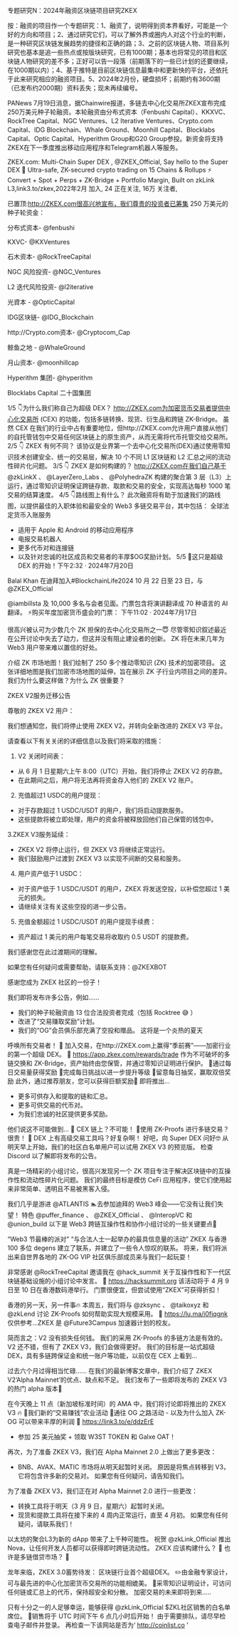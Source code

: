 专题研究N：2024年融资区块链项目研究ZKEX

按：融资的项目作一个专题研究：1、融资了，说明得到资本界看好，可能是一个好的方向和项目；2、通过研究它们，可以了解外界或圈内人对这个行业的判断，是一种研究区块链发展趋势的捷径和正确的路；3、之前的区块链人物、项目系列研究也基本是追一些热点或按版块研究，已有1000期；基本也将常见的项目和区块链人物研究的差不多；正好可以告一段落（前期落下的一些已计划的还要继续，在1000期以内）；4、基于推特是目前区块链信息最集中和更新快的平台，还依托于此来研究相应的融资项目。5、2024年2月份，硬盘损坏；前期约有3600期（已发布约2000期）资料丢失；现未再续编号。


PANews 7月19日消息，据Chainwire报道，多链去中心化交易所ZKEX宣布完成250万美元种子轮融资。本轮融资由分布式资本（Fenbushi Capital）、KKXVC、RockTree Capital、NGC Ventures、L2 Iterative Ventures、Crypto.com Capital、IDG Blockchain、Whale Ground、Moonhill Capital、Blocklabs Capital、Optic Capital、Hyperithm Group和G20 Group参投。新资金将支持ZKEX在下一季度推出移动应用程序和Telegram机器人等服务。

ZKEX.com: Multi-Chain Super DEX
,
@ZKEX_Official,
Say hello to the Super DEX 👋
Ultra-safe, ZK-secured crypto trading on 15 Chains & Rollups ⚡️
Convert + Spot + Perps + ZK-Bridge + Portfolio Margin,
Built on zkLink L3,link3.to/zkex,2022年2月 加入,
24 正在关注,
16万 关注者,


已置顶:http://ZKEX.com很高兴地宣布，我们尊贵的投资者已筹集 250 万美元的种子轮资金：

分布式资本- 
@fenbushi

KXVC- 
@KXVentures

石木资本- 
@RockTreeCapital

NGC 风险投资- 
@NGC_Ventures

L2 迭代风险投资- 
@l2iterative

光資本 - 
@OpticCapital

IDG区块链- 
@IDG_Blockchain

http://Crypto.com资本- 
@Cryptocom_Cap

鲸鱼之地 - 
@WhaleGround

月山资本- 
@moonhillcap

Hyperithm 集团- 
@hyperithm

Blocklabs Capital
二十国集团

1/5 👇为什么我们称自己为超级 DEX？
http://ZKEX.com为加密货币交易者提供中心化交易所 (CEX) 的功能，包括多链转换、现货、衍生品和跨链 ZK-Bridge。
虽然 CEX 在我们的行业中占有重要地位，但http://ZKEX.com允许用户直接从他们的自托管钱包中交易任何区块链上的原生资产，从而无需将代币托管交给交易所。
2/5 👇 ZKEX 有何不同？
该协议是业界第一个去中心化交易所(DEX)通过使用零知识技术创建安全、统一的交易层，解决 10 个不同 L1 区块链和 L2 汇总之间的流动性碎片化问题。
3/5 👇 ZKEX 是如何构建的？
http://ZKEX.com在我们自己基于
@zkLinkX
 、 
@LayerZero_Labs
 、 
@PolyhedraZK
构建的聚合第 3 层（L3）上运行，通过零知识证明保证跨链存款、取款和交易的安全，实现高达每秒 1000 笔交易的结算速度。
4/5 👇路线图上有什么？
此次融资将有助于加速我们的路线图，以提供最佳的入职体验和最安全的 Web3 多链交易平台，其中包括：
 全球法定货币入账服务
- 适用于 Apple 和 Android 的移动应用程序
- 电报交易机器人
- 更多代币对和连接链
- 以及针对忠诚的社区成员和交易者的丰厚$OG奖励计划。
5/5 💪这只是超级 DEX 的开始！下午2:32 · 2024年7月20日

Balal Khan 在迪拜加入#BlockchainLife2024
10 月 22 日至 23 日，与
@ZKEX_Official
 
@iambillsta
及 10,000 多名与会者见面。门票包含将演讲翻译成 70 种语言的 AI 翻译。
⚡️购买年度加密货币盛会的门票：
下午11:02 · 2024年7月17日

很高兴被认可为少数几个 ZK 担保的去中心化交易所之一😇
尽管零知识叙述最近在公开讨论中失去了动力，但这并没有阻止建设者的创新。
ZK 将在未来几年为 Web3 用户带来难以置信的好处。

介绍 ZK 市场地图！我们绘制了 250 多个推动零知识 (ZK) 技术的加密项目。
这张详细地图是我们加密市场地图的延伸，旨在展示 ZK 子行业内项目之间的差异。
我们为什么要这样做？为什么 ZK 很重要？

ZKEX V2服务迁移公告

尊敬的 ZKEX V2 用户：

我们想通知您，我们将停止使用 ZKEX V2，并转向全新改进的 ZKEX V3 平台。

请查看以下有关关闭的详细信息以及我们将采取的措施：

1. V2 关闭时间表：
- 从 6 月 1 日星期六上午 8:00（UTC）开始，我们将停止 ZKEX V2 的存款。
- 在此期间之后，用户将无法再将资金存入他们的 ZKEX V2 账户。

2. 充值超过1 USDC的用户提现：
- 对于存款超过 1 USDC/USDT 的用户，我们将启动提款服务。
- 这些提款将被立即处理，用户的资金将被释放回他们自己保管的钱包中。

3.ZKEX V3服务延续：
- ZKEX V2 将停止运行，但 ZKEX V3 将继续正常运行。
- 我们鼓励用户过渡到 ZKEX V3 以实现不间断的交易和服务。

4. 用户资产低于1 USDC：
- 对于资产低于 1 USDC/USDT 的用户，ZKEX 将发送空投，以补偿您超过 1 美元的损失。
- 请继续关注有关这些空投的进一步公告。

5. 充值金额超过 1 USDC/USDT 的用户提现手续费：
- 资产超过 1 美元的用户每笔交易将收取约 0.5 USDT 的提款费。

我们感谢您在此过渡期间的理解。

如果您有任何疑问或需要帮助，请联系支持：@ZKEXBOT

感谢您成为 ZKEX 社区的一份子！

我们即将发布许多公告，例如......
- 我们的种子轮融资由 13 位合法投资者完成（包括 Rocktree 😅 ）
- 改进了“交易赚取奖励”计划。
- 我们的“OG”会员俱乐部充满了空投和赠品。
这将是一个炎热的夏天

呼唤所有交易者！ 📢
加入交易，在http://ZKEX.com上赢得“季前赛”——加密行业的第一个超级 DEX。
🚀 https://app.zkex.com/rewards/trade
作为不可破坏的多链交换和 ZK-Bridge，资产始终由您保管，并通过零知识证明进行保护。
💸通过每日交易量获得奖励
🤯完成每日挑战以进一步提升等级
🎁留意每日抽奖，赢取双倍奖励
此外，通过推荐朋友，您可以获得巨额奖励🦾
即将推出...
- 更多可供存入和提取的链和汇总。
- 更多可供交易的代币对。
- 为我们忠诚的社区提供更多奖励。

他们说这不可能做到...
🤯 CEX 链上？不可能！
🤯使用 ZK-Proofs 进行多链交易？很贵！
🤯 DEX 上有高级交易工具吗？好复杂啊！
好吧，向 Super DEX 问好🤓
从明天早上开始，我们的社区白名单用户可以试用 ZKEX V3 的预览版。
检查 Discord 以了解即将发布的公告。

真是一场精彩的小组讨论，很高兴发现另一个 ZK 项目专注于解决区块链中的互操作性和流动性碎片化问题。
我们的最终目标是模仿 CeFi 应用程序，使它们使用起来非常简单、透明且不易被黑客入侵。

我们几乎是游进
@ATLANTIS
 🏊去参加迪拜的 Web3 峰会——它没有让我们失望！
特色
@puffer_finance
 、 
@ZKEX_Official
 、 
@InteropVC
和
@union_build
以下是 Web3 跨链互操作性和协作小组讨论的一些关键要点🧵

“Web3 节最棒的派对”
“与合法人士一起举办的最具信息量的活动”
ZKEX 与香港 100 多位 degens 建立了联系，并建立了一些令人惊叹的联系。
将来，我们将派出来自世界各地的 ZK-OG VIP 社区俱乐部成员来与我们一起玩耍！

非常感谢
@RockTreeCapital
邀请我在
@hack_summit
关于互操作性和下一代区块链基础设施的小组讨论中发言。
🔗 https://hacksummit.org
该活动将于 4 月 9 日至 10 日在香港数码港举行。
门票很便宜，但尝试使用“ZKEX”可获得折扣！

香港的另一天，另一件事🔥
本周五，我们将与
@zksync
 、 
@taikoxyz
和
@zkLend
讨论 ZK-Proofs 如何帮助实现大规模采用。
🔗 https://lu.ma/i0fiqgnk
仅供参考...ZKEX 是
@Future3Campus
加速器计划的校友。

简而言之：V2 没有损失任何钱。
我们的采用 ZK-Proofs 的多链方法是有效的。
V2 还不错，但有了 ZKEX V3，我们会做得更好。
我们的目标是一站式超级 DEX，具有多链跨保证金和统一账户等功能，以前仅在 CEX 上看到...

过去六个月过得相当忙碌……
在我们的最新博客文章中，我们介绍了 ZKEX V2‘Alpha Mainnet’的优点、缺点和不足。
我们发布了一些即将发布的 ZKEX V3 的热门 alpha 版本🦾

在今天晚上 11 点（新加坡标准时间）的 AMA 中，我们将讨论即将推出的 ZKEX V3 🔥
🚜我们新的“交易赚钱”农业活动
🎁通往 OG 之路活动 - 以及为什么加入 ZK-OG 可以带来丰厚的利润
🔗 https://link3.to/e/ddzErE
+ 参加 25 美元抽奖 + 领取 W3ST TOKEN 和 Galxe OAT！

再次，为了准备 ZKEX V3，我们在 Alpha Mainnet 2.0 上做出了更多更改：
- BNB、AVAX、MATIC 市场将从明天起暂时关闭。
原因是将焦点转移到 V3，它将包含许多新的交易对。
如果您有任何疑问，请告知我们。

为了准备 ZKEX V3，我们正在对 Alpha Mainnet 2.0 进行一些更改：
- 转换工具将于明天（3 月 9 日，星期六）起暂时关闭。
- 现货和提款工具将在接下来的 4 周内正常运行，直至 4 月初。
如果您有任何疑问，请联系我们！

以太坊的聚合L3为新的 dApp 带来了上千种可能性。
祝贺
@zkLink_Official
推出 Nova，让任何开发人员都可以获得即时跨链流动性。
ZKEX 应该构建什么？ 👀
也许是多链借贷市场？ 🤑

龙年来临，ZKEX 3.0蓄势待发：
区块链行业首个超级DEX。
✏️由金融专家设计，可与最先进的中心化加密货币交易所的功能相媲美。
🦾采零知识证明设计，可访问任何链或汇总上的代币，保持超安全和分散。
加密交易的未来即将到来.....

只有十分之一的人足够幸运，能够获得
@zkLink_Official
 $ZKL社区销售的白名单席位。
🚨销售将于 UTC 时间下午 6 点几小时后开始！
由于需要排队，请尽早检查电子邮件并登录。
再检查一下该网站是否为‘ http://coinlist.co ’ 
